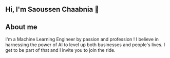 ## Hi, I'm Saoussen Chaabnia 👋

<!--
**Saoussen-CH/Saoussen-CH** is a ✨ _special_ ✨ repository because its `README.md` (this file) appears on your GitHub profile.

Here are some ideas to get you started:

- 🔭 I’m currently working on ...
- 🌱 I’m currently learning ...
- 👯 I’m looking to collaborate on ...
- 🤔 I’m looking for help with ...
- 💬 Ask me about ...
- 📫 How to reach me: ...
- 😄 Pronouns: ...
- ⚡ Fun fact: ...
-->
## About me

I'm a Machine Learning Engineer by passion and profession ! I believe in harnessing the power of AI to level up both businesses and people's lives. I get to be part of that and I invite you to join the ride.
